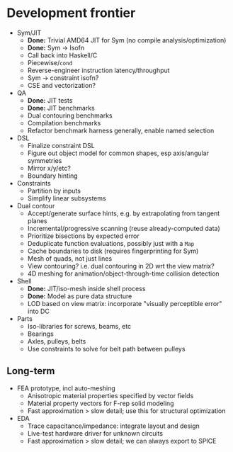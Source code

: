 # Development frontier
+ Sym/JIT
  + **Done:** Trivial AMD64 JIT for Sym (no compile analysis/optimization)
  + **Done:** Sym -> Isofn
  + Call back into Haskell/C
  + Piecewise/`cond`
  + Reverse-engineer instruction latency/throughput
  + Sym -> constraint isofn?
  + CSE and vectorization?
+ QA
  + **Done:** JIT tests
  + **Done:** JIT benchmarks
  + Dual contouring benchmarks
  + Compilation benchmarks
  + Refactor benchmark harness generally, enable named selection
+ DSL
  + Finalize constraint DSL
  + Figure out object model for common shapes, esp axis/angular symmetries
  + Mirror x/y/etc?
  + Boundary hinting
+ Constraints
  + Partition by inputs
  + Simplify linear subsystems
+ Dual contour
  + Accept/generate surface hints, e.g. by extrapolating from tangent planes
  + Incremental/progressive scanning (reuse already-computed data)
  + Prioritize bisections by expected error
  + Deduplicate function evaluations, possibly just with a `Map`
  + Cache boundaries to disk (requires fingerprinting for Sym)
  + Mesh of quads, not just lines
  + View contouring? i.e. dual contouring in 2D wrt the view matrix?
  + 4D meshing for animation/object-through-time collision detection
+ Shell
  + **Done:** JIT/iso-mesh inside shell process
  + **Done:** Model as pure data structure
  + LOD based on view matrix: incorporate "visually perceptible error" into DC
+ Parts
  + Iso-libraries for screws, beams, etc
  + Bearings
  + Axles, pulleys, belts
  + Use constraints to solve for belt path between pulleys


## Long-term
+ FEA prototype, incl auto-meshing
  + Anisotropic material properties specified by vector fields
  + Material property vectors for F-rep solid modeling
  + Fast approximation > slow detail; use this for structural optimization
+ EDA
  + Trace capacitance/impedance: integrate layout and design
  + Live-test hardware driver for unknown circuits
  + Fast approximation > slow detail; we can always export to SPICE
